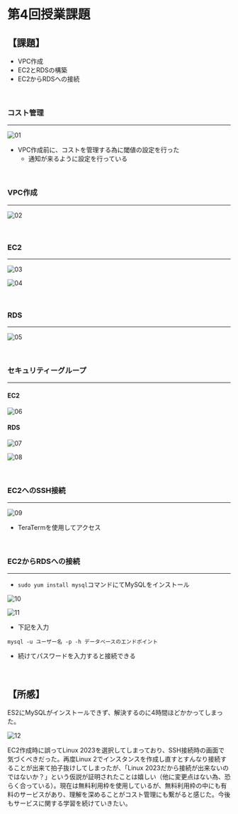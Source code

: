 # 第4回授業課題

## 【課題】
- VPC作成
- EC2とRDSの構築
- EC2からRDSへの接続

<br>

### コスト管理
***
![01](/images-lecture04/budget.png)
  - VPC作成前に、コストを管理する為に閾値の設定を行った
    - 通知が来るように設定を行っている

<br>

### VPC作成
***
![02](/images-lecture04/VPC.png)

<br>

### EC2
***
![03](/images-lecture04/EC2-1.png)

![04](/images-lecture04/EC2-2.png)

<br>

### RDS
***
![05](/images-lecture04/RDS.png)

<br>

### セキュリティーグループ
***
#### EC2
![06](/images-lecture04/EC2-sg.png)
#### RDS
![07](/images-lecture04/RDS-sg-1.png)

![08](/images-lecture04/RDS-sg-2.png)

<br>

### EC2へのSSH接続
***
![09](/images-lecture04/EC2-access.png)
  - TeraTermを使用してアクセス

<br>

### EC2からRDSへの接続
***
- `sudo yum install mysql`コマンドにてMySQLをインストール

![10](/images-lecture04/RDS-access-1.png)


![11](/images-lecture04/RDS-access-2.png)
  - 下記を入力
  ```
  mysql -u ユーザー名 -p -h データベースのエンドポイント
  ```
  - 続けてパスワードを入力すると接続できる

<br>

## 【所感】
ES2にMySQLがインストールできず、解決するのに4時間ほどかかってしまった。

![12](/images-lecture04/EC2-miss.png)

EC2作成時に誤ってLinux 2023を選択してしまっており、SSH接続時の画面で気づくべきだった。再度Linux 2でインスタンスを作成し直すとすんなり接続することが出来て拍子抜けしてしまったが、「Linux 2023だから接続が出来ないのではないか？」という仮説が証明されたことは嬉しい（他に変更点はない為、恐らく合っている）。現在は無料利用枠を使用しているが、無料利用枠の中にも有料のサービスがあり、理解を深めることがコスト管理にも繋がると感じた。今後もサービスに関する学習を続けていきたい。